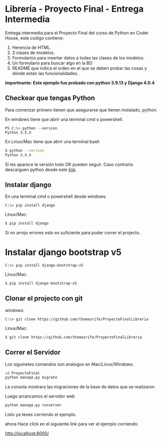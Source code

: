 # Librería - Proyecto Final - Entrega Intermedia

Entrega intermedia para el Proyecto Final del curso de Python en Coder House, este codigo contiene:
 1. Herencia de HTML. 
 2. 3 clases de modelos.
 3. Formularios para insertar datos a todas las clases de los modelos.
 4. Un formulario para buscar algo en la BD
 5. README que indica el orden en el que se deben probar las cosas y dónde están las funcionalidades.

**importnante: Este ejemplo fue probado con python 3.9.13 y Django 4.0.4**

## Checkear que tengas Python

Para comenzar primero tienen que asegurarse que tienen instalado, python.

En windows tiene que abrir una terminal cmd o powershell.

```PS
PS C:\> python --version
Python 3.X.X 
```

En Linux/Mac tiene que abrir una terminal bash

```bash
$ python --version
Python 3.X.X 
```

Si les aparece la versión todo OK pueden seguir. Caso contrario descarguen python desde este [link](https://www.python.org/downloads/).

## Instalar django

En una terminal cmd o powershell desde windows:

```PS
C:\> pip install django
```

Linux/Mac:

```bash
$ pip install django
```

Si no arrojo errores esto es suficiente para poder correr el projecto.


# Instalar django bootstrap v5

```PS
C:\> pip install django-bootstrap-v5
```

Linux/Mac:

```bash
$ pip install django-bootstrap-v5
```
## Clonar el projecto con git

windows:

```PS
C:\> git clone https://github.com/thomasrife/ProyectoFinalLibreria
```

Linux/Mac:
```bash
$ git clone https://github.com/thomasrife/ProyectoFinalLibreria
```

## Correr el Servidor

Los siguinetes comandos son analogos en Mac/Linux/Windows:

```bash
cd ProyectoFinal
python manage.py migrate
```
La consola mostrara las migraciones de la base de datos que se realizaron.

Luego arrancamos el servidor web

```bash
python manage.py runserver
```
Listo ya tenes corriendo el ejemplo.

ahora Hace click en el siguiente link para ver el ejemplo corriendo: 

[http://localhost:8000/](http://127.0.0.1:8000/)

